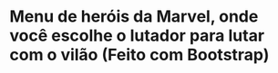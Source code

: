 # Menu de heróis da Marvel, onde você escolhe o lutador para lutar com o vilão (Feito com Bootstrap)
